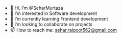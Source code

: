 - 👋 Hi, I’m @SeharMurtaza
- 👀 I’m interested in Software development
- 🌱 I’m currently learning Frontend development
- 💞️ I’m looking to collaborate on projects
- 📫 How to reach me: sehar.rajpoot562@gmail.com

<!---
SeharMurtaza/SeharMurtaza is a ✨ special ✨ repository because its `README.md` (this file) appears on your GitHub profile.
You can click the Preview link to take a look at your changes.
--->
